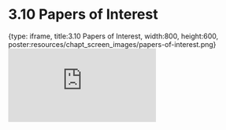 # 3.10 Papers of Interest
 
{type: iframe, title:3.10 Papers of Interest, width:800, height:600, poster:resources/chapt_screen_images/papers-of-interest.png}
![](https://andrew-bortvin.github.io/slimNotes/no_toc/papers-of-interest.html)
 

 
